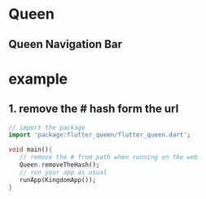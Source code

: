 # Queen

## Queen Navigation Bar

# example

## 1. remove the **#** **hash** form the url

```dart
// import the package
import 'package:flutter_queen/flutter_queen.dart';

void main(){
   // remove the # from path when running on the web
   Queen.removeTheHash();
   // run your app as usual
   runApp(KingdomApp());
}
```
